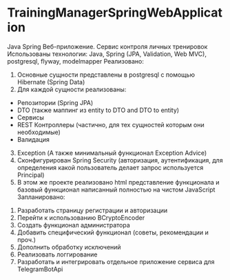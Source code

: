 # TrainingManagerSpringWebApplication

Java Spring Веб-приложение. Сервис контроля личных тренировок
Использованы технологии: Java, Spring (JPA, Validation, Web MVC), postgresql, flyway, modelmapper
Реализовано:
1. Основные сущности представлены в postgresql с помощью Hibernate (Spring Data)
2. Для каждой сущности реализованы:
- Репозитории (Spring JPA)
- DTO (также маппинг из entity to DTO and DTO to entity)
- Сервисы
- REST Контроллеры (частично, для тех сущностей которым они необходимые)
- Валидация
3. Exception (А также минимальный функционал Exception Advice)
4. Сконфигурирован Spring Security (авторизация, аутентификация, для определения какой пользователь делает запрос используется Principal)
5. В этом же проекте реализовано html представление функционала и базовый функционал написанный полностью на чистом JavaScript
Запланировано:
1) Разработать страницу регистрации и авторизации
2) Перейти к использованию BCryptoEncoder
3) Создать функционал администратора
4) Добавить специфический функционал (советы, рекомендации и проч.)
5) Дополнить обработку исключений
6) Реализовать логгирование
7) Разработать и интегрировать отдельное приложение сервиса для TelegramBotApi
